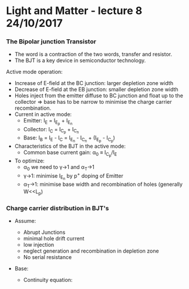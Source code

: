 # Light and Matter - lecture 8 24/10/2017

### The Bipolar junction Transistor

- The word is a contraction of the two words, transfer and resistor.
- The BJT is a key device in semiconductor technology.

Active mode operation:
- Increase of E-field at the BC junction: larger depletion zone width
- Decrease of E-field at the EB junction: smaller depletion zone width
- Holes inject from the emitter diffuse to BC junction and float up to the collector => base has to be narrow to minimise the charge carrier recombination.
- Current in active mode:
  - Emitter: I<sub>E</sub> = I<sub>E<sub>p</sub></sub> + I<sub>E<sub>n</sub></sub>
  - Collector: I<sub>C</sub> = I<sub>C<sub>p</sub></sub> + I<sub>C<sub>n</sub></sub>
  - Base: I<sub>B</sub> = I<sub>E</sub> - I<sub>C</sub> = I<sub>E<sub>n</sub></sub> - I<sub>C<sub>n</sub></sub> + (I<sub>E<sub>p</sub></sub> - I<sub>C<sub>p</sub></sub>)
- Characteristics of the BJT in the active mode:
  - Common base current gain: &alpha;<sub>0</sub> &equiv; I<sub>C<sub>p</sub></sub>/I<sub>E</sub>
- To optimize:
  - &alpha;<sub>0</sub> we need to &gamma;->1 and &alpha;<sub>T</sub>->1
  - &gamma;->1: minimise I<sub>E<sub>n</sub></sub> by p<sup>+</sup> doping of Emitter
  - &alpha;<sub>T</sub>->1: minimise base width and recombination of holes (generally W&lt;&lt;L<sub>p</sub>)


### Charge carrier distribution in BJT's
  - Assume:
    - Abrupt Junctions
    - minimal hole drift current
    - low injection
    - neglect generation and recombination in depletion zone
    - No serial resistance

  - Base:
    - Continuity equation:  
